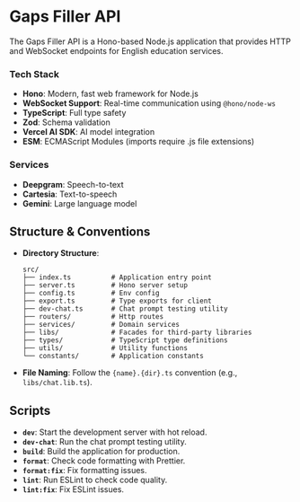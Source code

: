 # Gaps Filler API

The Gaps Filler API is a Hono-based Node.js application that provides HTTP and WebSocket endpoints for English education services.

### Tech Stack

- **Hono**: Modern, fast web framework for Node.js
- **WebSocket Support**: Real-time communication using `@hono/node-ws`
- **TypeScript**: Full type safety
- **Zod**: Schema validation
- **Vercel AI SDK**: AI model integration
- **ESM**: ECMAScript Modules (imports require .js file extensions)

### Services

- **Deepgram**: Speech-to-text
- **Cartesia**: Text-to-speech
- **Gemini**: Large language model

## Structure & Conventions

- **Directory Structure**:
  ```
  src/
  ├── index.ts          # Application entry point
  ├── server.ts         # Hono server setup
  ├── config.ts         # Env config
  ├── export.ts         # Type exports for client
  ├── dev-chat.ts       # Chat prompt testing utility
  ├── routers/          # Http routes
  ├── services/         # Domain services
  ├── libs/             # Facades for third-party libraries
  ├── types/            # TypeScript type definitions
  ├── utils/            # Utility functions
  └── constants/        # Application constants
  ```
- **File Naming**: Follow the `{name}.{dir}.ts` convention (e.g., `libs/chat.lib.ts`).

## Scripts

- **`dev`**: Start the development server with hot reload.
- **`dev-chat`**: Run the chat prompt testing utility.
- **`build`**: Build the application for production.
- **`format`**: Check code formatting with Prettier.
- **`format:fix`**: Fix formatting issues.
- **`lint`**: Run ESLint to check code quality.
- **`lint:fix`**: Fix ESLint issues.
